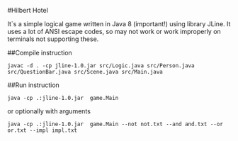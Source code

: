#Hilbert Hotel

It`s a simple logical game written in Java 8 (important!) using library JLine.
It uses a lot of ANSI escape codes, so may not work or work improperly on terminals not supporting these.

##Compile instruction

```
javac -d . -cp jline-1.0.jar src/Logic.java src/Person.java src/QuestionBar.java src/Scene.java src/Main.java
```

##Run instruction

```
java -cp .:jline-1.0.jar  game.Main
```

or optionally with arguments

```
java -cp .:jline-1.0.jar  game.Main --not not.txt --and and.txt --or or.txt --impl impl.txt
````
